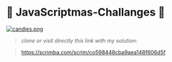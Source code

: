#  :christmas_tree: JavaScriptmas-Challanges  :christmas_tree: 

[![candies.png](https://i.postimg.cc/nLKRVcnh/candies.png)](https://postimg.cc/Y49fb745)

> *clone or visit directly this link with my solution:*

> https://scrimba.com/scrim/co598448cba9aea148f606d5f

